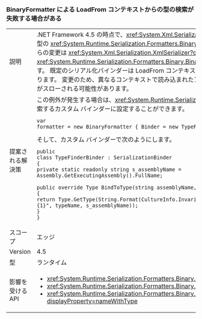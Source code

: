 ### <a name="binaryformatter-can-fail-to-find-type-from-loadfrom-context"></a>BinaryFormatter による LoadFrom コンテキストからの型の検索が失敗する場合がある

|   |   |
|---|---|
|説明|.NET Framework 4.5 の時点で、<xref:System.Xml.Serialization.XmlSerializer?displayProperty=name> の複数の変更により、LoadFrom コンテキストに読み込まれた型の <xref:System.Runtime.Serialization.Formatters.Binary.BinaryFormatter?displayProperty=name> を使った逆シリアル化に違いが発生する場合があります。 これらの変更は <xref:System.Xml.Serialization.XmlSerializer?displayProperty=name> が型を読み込む新しい方法によるものであり、後で <xref:System.Runtime.Serialization.Formatters.Binary.BinaryFormatter?displayProperty=name> がその型に逆シリアル化しようとするときに異なる動作が発生します。 既定のシリアル化バインダーは LoadFrom コンテキストを自動的に検索しませんが、状況によっては XmlSerializer の以前の動作に基づいて機能する可能性があります。 変更のため、異なるコンテキストで読み込まれたアセンブリから型が読み込まれるときに、<xref:System.IO.FileNotFoundException?displayProperty=name> がスローされる可能性があります。|
|提案される解決策|この例外が発生する場合は、<xref:System.Runtime.Serialization.Formatters.Binary.BinaryFormatter?displayProperty=name> の <code>Binder</code> プロパティを、正しい型を検索するカスタム バインダーに設定することができます。<pre><code class="language-C#">var formatter = new BinaryFormatter { Binder = new TypeFinderBinder() }&#13;&#10;</code></pre>そして、カスタム バインダーで次のようにします。<pre><code class="language-C#">public class TypeFinderBinder : SerializationBinder&#13;&#10;{&#13;&#10;private static readonly string s_assemblyName = Assembly.GetExecutingAssembly().FullName;&#13;&#10;&#13;&#10;public override Type BindToType(string assemblyName, string typeName)&#13;&#10;{&#13;&#10;return Type.GetType(String.Format(CultureInfo.InvariantCulture, &quot;{0}, {1}&quot;, typeName, s_assemblyName));&#13;&#10;}&#13;&#10;}&#13;&#10;</code></pre>|
|スコープ|エッジ|
|Version|4.5|
|型|ランタイム|
|影響を受ける API|<ul><li><xref:System.Runtime.Serialization.Formatters.Binary.BinaryFormatter?displayProperty=nameWithType></li><li><xref:System.Runtime.Serialization.Formatters.Binary.BinaryFormatter.Deserialize(System.IO.Stream)?displayProperty=nameWithType></li><li><xref:System.Runtime.Serialization.Formatters.Binary.BinaryFormatter.Deserialize(System.IO.Stream,System.Runtime.Remoting.Messaging.HeaderHandler)?displayProperty=nameWithType></li></ul>|

